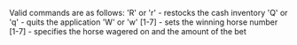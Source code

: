 Valid commands are as follows:
'R' or 'r' - restocks the cash inventory
'Q' or 'q' - quits the application
'W' or 'w' [1-7] - sets the winning horse number
[1-7] <amount> - specifies the horse wagered on and the amount of the bet
